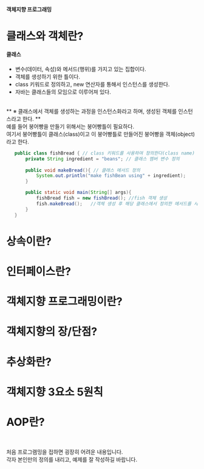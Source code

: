 
#### 객체지향 프로그래밍

# 클래스와 객체란?
#### 클래스
 - 변수(데이터, 속성)와 메서드(행위)를 가지고 있는 집합이다.
 - 객체를 생성하기 위한 틀이다.
 - class 키워드로 정의하고, new 연산자를 통해서 인스턴스를 생성한다.
 - 자바는 클래스들의 모임으로 이루어져 있다.
 <br>
 ** ※ 클래스에서 객체를 생성하는 과정을 인스턴스화라고 하며, 생성된 객체를 인스턴스라고 한다. **
 <br>
 예를 들어 붕어빵을 만들기 위해서는 붕어빵틀이 필요하다.<br>
 여기서 붕어빵틀이 클래스(class)이고 이 붕어빵틀로 만들어진 붕어빵을 객체(object)라고 한다.
 
 ```java
 	public class fishBread { // class 키워드를 사용하여 정의한다(class name)
 		private String ingredient = "beans"; // 클래스 멤버 변수 정의
 		
 		public void makeBread(){ // 클래스 메서드 정의
 			System.out.println("make fishBean using" + ingredient);
 		}

		public static void main(String[] args){ 	
			fishBread fish = new fishBread(); //fish 객체 생성
			fish.makeBread();	//객체 생성 후 해당 클래스에서 정의한 메서드를 사용할 수 있다.
		}
 	}
 
 ```

# 상속이란?

# 인터페이스란?

# 객체지향 프로그래밍이란?

# 객체지향의 장/단점?

# 추상화란?

# 객체지향 3요소 5원칙

# AOP란?

<br>

처음 프로그램밍을 접하면 굉장히 어려운 내용입니다.  
각자 본인만의 정의를 내리고, 예제를 잘 작성하길 바랍니다.
